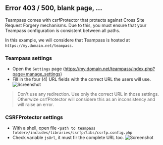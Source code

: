 ## Error 403 / 500, blank page, ...

Teampass comes with csrfProtector that protects against Cross Site Request Forgery mechanisms. Due to this, you must ensure that your Teampass configuration is consistent between all paths.

In this example, we will considere that Teampass is hosted at `https://my.domain.net/teampass`.

### Teampass settings

* Open the `Settings` page (https://my.domain.net/teampass/index.php?page=manage_settings)
* Fill in the four (4) URL fields with the correct URL the users will use.
![Screenshot](../img/error-1.png)

> Don't use any redirection. Use only the correct URL in those settings. Otherwize csrfProtector will considere this as an inconsistency and will raise an error.

### CSRFProtector settings

* With a shell, open file `<path to teampass folder>/includes/libraries/csrfp/libs/csrfp.config.php`
* Check variable `jsUrl`, it must fir the complete URL too.
![Screenshot](../img/error-2.png)
